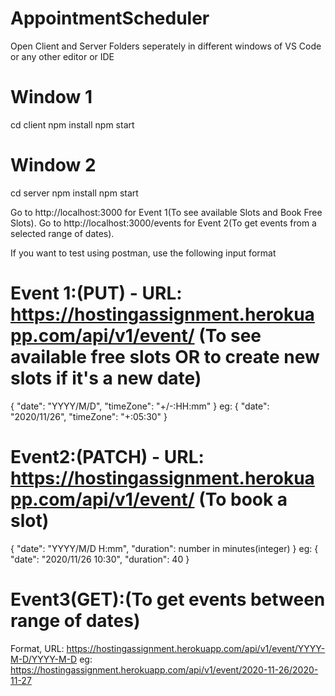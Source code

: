 # AppointmentScheduler

Open Client and Server Folders seperately in different windows of VS Code or any other editor or IDE

# Window 1
cd client
npm install
npm start

# Window 2
cd server
npm install 
npm start

Go to http://localhost:3000 for Event 1(To see available Slots and Book Free Slots).
Go to http://localhost:3000/events for Event 2(To get events from a selected range of dates).

If you want to test using postman, use the following input format
# Event 1:(PUT) - URL: https://hostingassignment.herokuapp.com/api/v1/event/ (To see available free slots OR to create new slots if it's a new date)
{
      "date": "YYYY/M/D",
      "timeZone": "+/-:HH:mm"
}
eg:
{
      "date": "2020/11/26",
      "timeZone": "+:05:30"
}
# Event2:(PATCH) - URL: https://hostingassignment.herokuapp.com/api/v1/event/ (To book a slot)
{
      "date": "YYYY/M/D H:mm",
      "duration": number in minutes(integer)
}
eg: 
{
      "date": "2020/11/26 10:30",
      "duration": 40
}
# Event3(GET):(To get events between range of dates) 
Format, URL: https://hostingassignment.herokuapp.com/api/v1/event/YYYY-M-D/YYYY-M-D
eg: https://hostingassignment.herokuapp.com/api/v1/event/2020-11-26/2020-11-27

